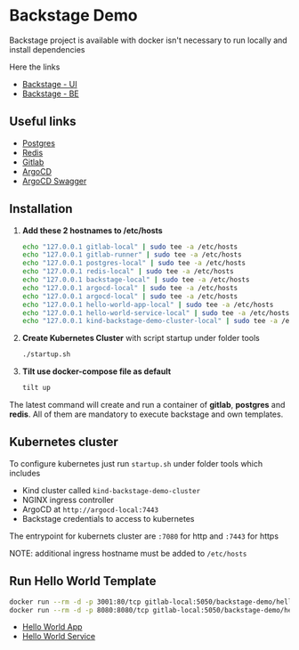# Backstage Demo

Backstage project is available with docker isn't necessary to run locally and install dependencies

Here the links

- [Backstage - UI](http://backstage-local:3000)
- [Backstage - BE](http://backstage-local:7007)

## Useful links

- [Postgres](postgres-local:5432)
- [Redis](redis-local:6379)
- [Gitlab](http://gitlab-local)
- [ArgoCD](https://argocd-local:7443)
- [ArgoCD Swagger](https://argocd-local:7443/swagger-ui)

## Installation

1. **Add these 2 hostnames to /etc/hosts**

    ```sh
    echo "127.0.0.1 gitlab-local" | sudo tee -a /etc/hosts
    echo "127.0.0.1 gitlab-runner" | sudo tee -a /etc/hosts
    echo "127.0.0.1 postgres-local" | sudo tee -a /etc/hosts
    echo "127.0.0.1 redis-local" | sudo tee -a /etc/hosts
    echo "127.0.0.1 backstage-local" | sudo tee -a /etc/hosts
    echo "127.0.0.1 argocd-local" | sudo tee -a /etc/hosts
    echo "127.0.0.1 argocd-local" | sudo tee -a /etc/hosts
    echo "127.0.0.1 hello-world-app-local" | sudo tee -a /etc/hosts
    echo "127.0.0.1 hello-world-service-local" | sudo tee -a /etc/hosts
    echo "127.0.0.1 kind-backstage-demo-cluster-local" | sudo tee -a /etc/hosts
    ```

2. **Create Kubernetes Cluster** with script startup under folder tools

    ```sh
    ./startup.sh
    ```

3. **Tilt use docker-compose file as default**

    ```sh
    tilt up
    ```

The latest command will create and run a container of **gitlab**, **postgres** and **redis**. All of them are mandatory to execute backstage and own templates.

## Kubernetes cluster

To configure kubernetes just run `startup.sh` under folder tools which includes

- Kind cluster called `kind-backstage-demo-cluster`
- NGINX ingress controller
- ArgoCD at `http://argocd-local:7443`
- Backstage credentials to access to kubernetes

The entrypoint for kubernets cluster are `:7080` for http and `:7443` for https

NOTE: additional ingress hostname must be added to `/etc/hosts`

## Run Hello World Template

```sh
docker run --rm -d -p 3001:80/tcp gitlab-local:5050/backstage-demo/hello-world-app/hello-world-app:main-COMMIT
docker run --rm -d -p 8080:8080/tcp gitlab-local:5050/backstage-demo/hello-world-service/hello-world-service:main-COMMIT
```

- [Hello World App](http://hello-world-app-local:7080)
- [Hello World Service](http://hello-world-service-local:7080/api/v1/hello)
